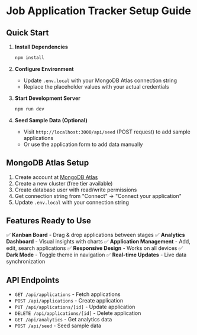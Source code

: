 # Job Application Tracker Setup Guide

## Quick Start

1. **Install Dependencies**
   ```bash
   npm install
   ```

2. **Configure Environment**
   - Update `.env.local` with your MongoDB Atlas connection string
   - Replace the placeholder values with your actual credentials

3. **Start Development Server**
   ```bash
   npm run dev
   ```

4. **Seed Sample Data (Optional)**
   - Visit `http://localhost:3000/api/seed` (POST request) to add sample applications
   - Or use the application form to add data manually

## MongoDB Atlas Setup

1. Create account at [MongoDB Atlas](https://cloud.mongodb.com)
2. Create a new cluster (free tier available)
3. Create database user with read/write permissions
4. Get connection string from "Connect" → "Connect your application"
5. Update `.env.local` with your connection string

## Features Ready to Use

✅ **Kanban Board** - Drag & drop applications between stages
✅ **Analytics Dashboard** - Visual insights with charts
✅ **Application Management** - Add, edit, search applications
✅ **Responsive Design** - Works on all devices
✅ **Dark Mode** - Toggle theme in navigation
✅ **Real-time Updates** - Live data synchronization

## API Endpoints

- `GET /api/applications` - Fetch applications
- `POST /api/applications` - Create application
- `PUT /api/applications/[id]` - Update application
- `DELETE /api/applications/[id]` - Delete application
- `GET /api/analytics` - Get analytics data
- `POST /api/seed` - Seed sample data
